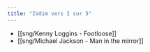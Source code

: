 ```yaml
---
title: "IVdim vers I sur 5"
---
```


- [[sng/Kenny Loggins - Footloose]]
- [[sng/Michael Jackson - Man in the mirror]]

